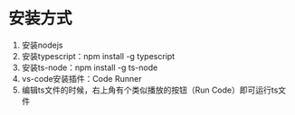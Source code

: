 # 安装方式

1. 安装nodejs
2. 安装typescript：npm install -g typescript
3. 安装ts-node：npm install -g ts-node
4. vs-code安装插件：Code Runner
5. 编辑ts文件的时候，右上角有个类似播放的按钮（Run Code）即可运行ts文件